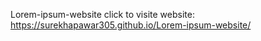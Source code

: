 Lorem-ipsum-website
click to visite website: https://surekhapawar305.github.io/Lorem-ipsum-website/
